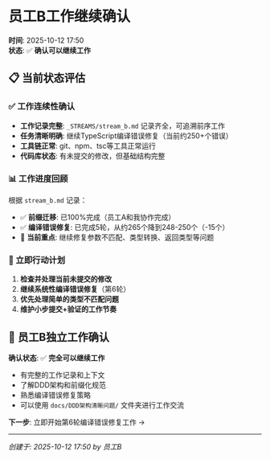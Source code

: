 # 员工B工作继续确认

**时间**: 2025-10-12 17:50  
**状态**: ✅ **确认可以继续工作**

## 📋 当前状态评估

### ✅ 工作连续性确认
- **工作记录完整**: `_STREAMS/stream_b.md` 记录齐全，可追溯前序工作
- **任务清晰明确**: 继续TypeScript编译错误修复（当前约250+个错误）
- **工具链正常**: git、npm、tsc等工具正常运行
- **代码库状态**: 有未提交的修改，但基础结构完整

### 📊 工作进度回顾  
根据 `stream_b.md` 记录：
- ✅ **前缀迁移**: 已100%完成（员工A和我协作完成）
- ✅ **编译错误修复**: 已完成5轮，从约265个降到248-250个（-15个）
- 🔄 **当前重点**: 继续修复参数不匹配、类型转换、返回类型等问题

### 🎯 立即行动计划
1. **检查并处理当前未提交的修改**
2. **继续系统性编译错误修复**（第6轮）
3. **优先处理简单的类型不匹配问题**
4. **维护小步提交+验证的工作节奏**

## 🚀 员工B独立工作确认

**确认状态**: ✅ **完全可以继续工作**
- 有完整的工作记录和上下文
- 了解DDD架构和前缀化规范  
- 熟悉编译错误修复策略
- 可以使用 `docs/DDD架构清晰问题/` 文件夹进行工作交流

**下一步**: 立即开始第6轮编译错误修复工作 →

---
*创建于: 2025-10-12 17:50 by 员工B*